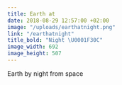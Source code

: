 ```yaml
---
title: Earth at
date: 2018-08-29 12:57:00 +02:00
image: "/uploads/earthatnight.png"
link: "/earthatnight"
title_bold: "Night \U0001F30C"
image_width: 692
image_height: 507
---
```


Earth by night from space